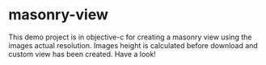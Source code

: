 # masonry-view
This demo project is in objective-c for creating a masonry view using the images actual resolution. Images height is calculated before download and custom view has been created. Have a look!

